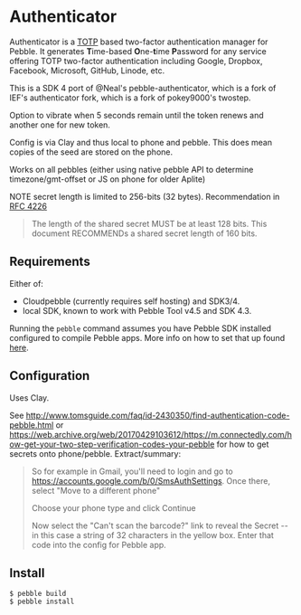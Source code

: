 # Authenticator

Authenticator is a [TOTP](http://en.wikipedia.org/wiki/Time-based_One-time_Password_Algorithm) based two-factor authentication manager for Pebble. It generates **T**ime-based **O**ne-**t**ime **P**assword for any service offering TOTP two-factor authentication including Google, Dropbox, Facebook, Microsoft, GitHub, Linode, etc.

This is a SDK 4 port of @Neal's pebble-authenticator, which is a fork of IEF's authenticator fork, which is a fork of pokey9000's twostep.

Option to vibrate when 5 seconds remain until the token renews and another one for new token.

Config is via Clay and thus local to phone and pebble. This does mean copies of the seed are stored on the phone.

Works on all pebbles (either using native pebble API to determine timezone/gmt-offset or JS on phone for older Aplite)

NOTE secret length is limited to 256-bits (32 bytes). Recommendation in [RFC 4226](https://tools.ietf.org/html/rfc6238)

> The length of the shared secret MUST be at least 128 bits.
> This document RECOMMENDs a shared secret length of 160 bits.

## Requirements

Either of:

* Cloudpebble (currently requires self hosting) and SDK3/4.
* local SDK, known to work with Pebble Tool v4.5 and SDK 4.3.

Running the `pebble` command assumes you have Pebble SDK installed configured to compile Pebble apps.
More info on how to set that up found [here](https://developer.rebble.io/developer.pebble.com/index.html).

## Configuration

Uses Clay.

See http://www.tomsguide.com/faq/id-2430350/find-authentication-code-pebble.html or https://web.archive.org/web/20170429103612/https://m.connectedly.com/how-get-your-two-step-verification-codes-your-pebble for how to get secrets onto phone/pebble. Extract/summary:

> So for example in Gmail, you'll need to login and go to https://accounts.google.com/b/0/SmsAuthSettings. Once there, select "Move to a different phone"
> 	
> Choose your phone type and click Continue
> 
> Now select the "Can't scan the barcode?" link to reveal the Secret -- in this case a string of 32 characters in the yellow box. Enter that code into the config for Pebble app.

## Install

	$ pebble build
	$ pebble install

